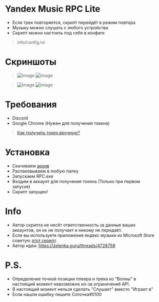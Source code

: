 # Yandex Music RPC Lite

- Если трек повторяется, скрипт перейдёт в режим повтора
- Музыку можно слушать с любого устройства
- Скрипт можно настоить под себя в конфиге
> info/config.ini
# Скриншоты
> ![image](https://cdn.discordapp.com/attachments/1117022431748554782/1118629842615795732/image.png)
> ![image](https://cdn.discordapp.com/attachments/1117022431748554782/1118629855819468900/image.png)

>![image](https://cdn.discordapp.com/attachments/1117022431748554782/1118629848949207120/image.png)
>![image](https://cdn.discordapp.com/attachments/1117022431748554782/1118630160736985239/image.png)
# Требования
- Discord
- Google Chrome (Нужен для получения токена)
> [Как получить токен вручную?](https://yandex-music.readthedocs.io/en/main/token.html)
# Установка
- Скачиваем [архив](https://github.com/Soto4ka37/Yandex-Music-RPC-Lite/releases/download/v4/YMRPCLite.zip)
- Распаковываем в любую папку
- Запускаем RPC.exe
- Входим в аккаунт для получения токена (Только при первом запуске)
- Скрипт запущен!
# Info
- Автор скрипта не несёт ответственность за данные ваших аккаунтов, он их не получает и никому не передаёт.
- Если вы используете приложение яндекс музыки из Microsoft Store советую [этот скрипт](https://github.com/KycTik31/YMD-plus/). 
- Автор идеи: https://zelenka.guru/threads/4728759
# P.S.
- Определение точной позиции плеера и трека из "Волны" в настоящий момент невозможно из-за ограничений API.
- В настоящий момент нельзя сделать "Слушает" вместо "Играет в"
- Если нашли ошибку пишите Соточка#0100

